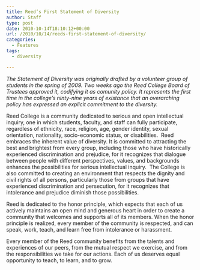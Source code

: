 ```yaml
---
title: Reed’s First Statement of Diversity
author: Staff
type: post
date: 2010-10-14T18:10:12+00:00
url: /2010/10/14/reeds-first-statement-of-diversity/
categories:
  - Features
tags:
  - diversity

---
```

_The Statement of Diversity was originally drafted by a volunteer group of students in the spring of 2009. Two weeks ago the Reed College Board of Trustees approved it, codifying it as comunity policy. It represents the first time in the college’s ninty-nine years of existance that an overarching policy has expressed an explicit commitment to the diversity._

Reed College is a community dedicated to serious and open intellectual inquiry, one in which students, faculty, and staff can fully participate, regardless of ethnicity, race, religion, age, gender identity, sexual orientation, nationality, socio-economic status, or disabilities.  Reed embraces the inherent value of diversity. It is committed to attracting the best and brightest from every group, including those who have historically experienced discrimination and prejudice, for it recognizes that dialogue between people with different perspectives, values, and backgrounds enhances the possibilities for serious intellectual inquiry.  The College is also committed to creating an environment that respects the dignity and civil rights of all persons, particularly those from groups that have experienced discrimination and persecution, for it recognizes that intolerance and prejudice diminish those possibilities.

Reed is dedicated to the honor principle, which expects that each of us actively maintains an open mind and generous heart in order to create a community that welcomes and supports all of its members. When the honor principle is realized, every member of the community is respected, and can speak, work, teach, and learn free from intolerance or harassment.

Every member of the Reed community benefits from the talents and experiences of our peers, from the mutual respect we exercise, and from the responsibilities we take for our actions. Each of us deserves equal opportunity to teach, to learn, and to grow.